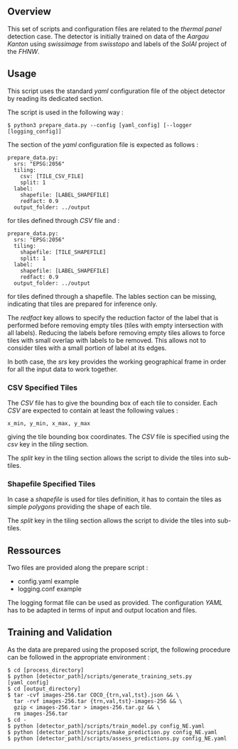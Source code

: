 ## Overview

This set of scripts and configuration files are related to the _thermal panel_ detection case. The detector is initially trained on data of the _Aargau Kanton_ using _swissimage_ from _swisstopo_ and labels of the _SolAI_ project of the _FHNW_.

## Usage

This script uses the standard _yaml_ configuration file of the object detector by reading its dedicated section.

The script is used in the following way :

    $ python3 prepare_data.py --config [yaml_config] [--logger [logging_config]]

The section of the _yaml_ configuration file is expected as follows :

    prepare_data.py:
      srs: "EPSG:2056"
      tiling:
        csv: [TILE_CSV_FILE]
        split: 1
      label:
        shapefile: [LABEL_SHAPEFILE]
        redfact: 0.9
      output_folder: ../output

for tiles defined through _CSV_ file and :

    prepare_data.py:
      srs: "EPSG:2056"
      tiling:
        shapefile: [TILE_SHAPEFILE]
        split: 1
      label:
        shapefile: [LABEL_SHAPEFILE]
        redfact: 0.9
      output_folder: ../output

for tiles defined through a shapefile. The lables section can be missing, indicating that tiles are prepared for inference only.

The _redfact_ key allows to specify the reduction factor of the label that is performed before removing empty tiles (tiles with empty intersection with all labels). Reducing the labels before removing empty tiles allows to force tiles with small overlap with labels to be removed. This allows not to consider tiles with a small portion of label at its edges.

In both case, the _srs_ key provides the working geographical frame in order for all the input data to work together.

### CSV Specified Tiles

The _CSV_ file has to give the bounding box of each tile to consider. Each _CSV_ are expected to contain at least the following values :

    x_min, y_min, x_max, y_max

giving the tile bounding box coordinates. The _CSV_ file is specified using the _csv_ key in the _tiling_ section.

The _split_ key in the tiling section allows the script to divide the tiles into sub-tiles.

### Shapefile Specified Tiles

In case a _shapefile_ is used for tiles definition, it has to contain the tiles as simple _polygons_ providing the shape of each tile.

The _split_ key in the tiling section allows the script to divide the tiles into sub-tiles.

## Ressources

Two files are provided along the prepare script :

* config.yaml example
* logging.conf example

The logging format file can be used as provided. The configuration _YAML_ has to be adapted in terms of input and output location and files.

## Training and Validation

As the data are prepared using the proposed script, the following procedure can be followed in the appropriate environment :

    $ cd [process_directory]
    $ python [detector_path]/scripts/generate_training_sets.py [yaml_config]
    $ cd [output_directory]
    $ tar -cvf images-256.tar COCO_{trn,val,tst}.json && \
      tar -rvf images-256.tar {trn,val,tst}-images-256 && \
      gzip < images-256.tar > images-256.tar.gz && \
      rm images-256.tar
    $ cd -
    $ python [detector_path]/scripts/train_model.py config_NE.yaml
    $ python [detector_path]/scripts/make_prediction.py config_NE.yaml
    $ python [detector_path]/scripts/assess_predictions.py config_NE.yaml
